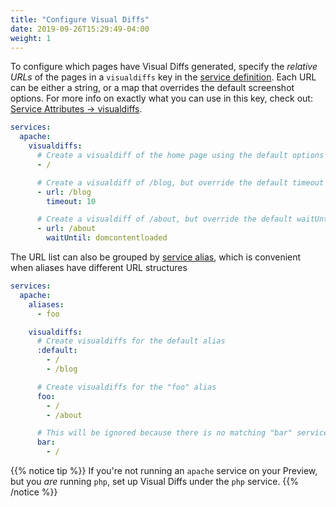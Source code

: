```yaml
---
title: "Configure Visual Diffs"
date: 2019-09-26T15:29:49-04:00
weight: 1
---
```


To configure which pages have Visual Diffs generated, specify the _relative
URLs_ of the pages in a `visualdiffs` key in the
[service definition](/setting-up-services/). Each URL can be either a string, or
a map that overrides the default screenshot options. For more info on exactly
what you can use in this key, check out:
[Service Attributes -> visualdiffs](/setting-up-services/reference/service-attributes/#visualdiffs).

```yaml
services:
  apache:
    visualdiffs:
      # Create a visualdiff of the home page using the default options
      - /

      # Create a visualdiff of /blog, but override the default timeout option
      - url: /blog
        timeout: 10

      # Create a visualdiff of /about, but override the default waitUntil option
      - url: /about
        waitUntil: domcontentloaded
```

The URL list can also be grouped by
[service alias](/setting-up-services/reference/service-attributes/#aliases),
which is convenient when aliases have different URL structures

```yaml
services:
  apache:
    aliases:
      - foo

    visualdiffs:
      # Create visualdiffs for the default alias
      :default:
        - /
        - /blog

      # Create visualdiffs for the "foo" alias
      foo:
        - /
        - /about

      # This will be ignored because there is no matching "bar" service alias
      bar:
        - /
```

{{% notice tip %}} If you're not running an `apache` service on your Preview,
but you _are_ running `php`, set up Visual Diffs under the `php` service.
{{% /notice %}}
